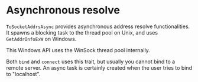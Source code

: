 # Asynchronous resolve

`ToSocketAddrsAsync` provides asynchronous address resolve functionalities.
It spawns a blocking task to the thread pool on Unix, and uses `GetAddrInfoExW` on Windows.

This Windows API uses the WinSock thread pool internally.

Both `bind` and `connect` uses this trait, but usually you cannot bind to a remote server.
An async task is certainly created when the user tries to bind to "localhost".
